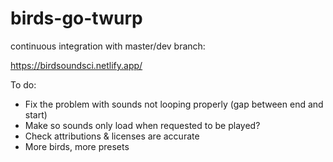 # birds-go-twurp

continuous integration with master/dev branch:

https://birdsoundsci.netlify.app/


To do:

* Fix the problem with sounds not looping properly (gap between end and start)
* Make so sounds only load when requested to be played?
* Check attributions & licenses are accurate
* More birds, more presets  
